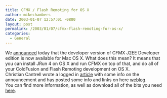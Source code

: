 ```yaml
---
title: CFMX / Flash Remoting for OS X
author: mikechambers
date: 2003-01-07 12:57:01 -0800
layout: post
permalink: /2003/01/07/cfmx-flash-remoting-for-os-x/
categories:
  - General
---
```



We [announced][1] today that the developer version of CFMX J2EE Developer edition is now available for Mac OS X. What does this mean? It means that you can install JRun 4 on OS X and run CFMX on top of that, and do all of your ColdFusion and Flash Remoting development on OS X.  
Christian Cantrell wrote a logged in [article][2] with some info on the announcement and has posted some info and links on here [weblog][3].  
You can find more information, as well as download all of the bits you need [here][4].

 [1]: http://www.macromedia.com/macromedia/proom/pr/2003/jrun_osx.html
 [2]: http://www.macromedia.com/desdev/logged_in/ccantrell_macosx.html
 [3]: http://markme.com/cantrell/weblog/index.cfm?d=7&y=2003&m=1
 [4]: http://www.macromedia.com/software/servers/macintosh/